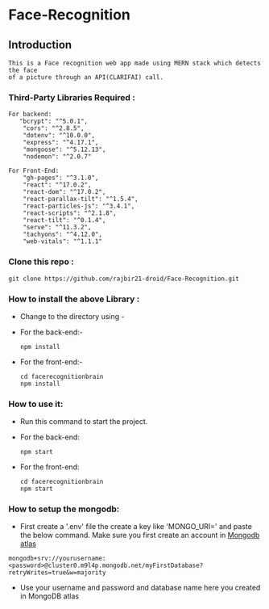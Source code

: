 # Face-Recognition

## Introduction

```
This is a Face recognition web app made using MERN stack which detects the face 
of a picture through an API(CLARIFAI) call.
```
### Third-Party Libraries Required :

```
For backend:
   "bcrypt": "^5.0.1",
    "cors": "^2.8.5",
    "dotenv": "^10.0.0",
    "express": "^4.17.1",
    "mongoose": "^5.12.13",
    "nodemon": "^2.0.7"
```

```
For Front-End:
    "gh-pages": "^3.1.0",
    "react": "^17.0.2",
    "react-dom": "^17.0.2",
    "react-parallax-tilt": "^1.5.4",
    "react-particles-js": "^3.4.1",
    "react-scripts": "^2.1.8",
    "react-tilt": "^0.1.4",
    "serve": "^11.3.2",
    "tachyons": "^4.12.0",
    "web-vitals": "^1.1.1"
```
### Clone this repo :
```
git clone https://github.com/rajbir21-droid/Face-Recognition.git
```
### How to install the above Library :

- Change to the directory using -

- For the back-end:-
  ```
  npm install
  ```
- For the front-end:-
  ```
  cd facerecognitionbrain
  npm install
  ```

### How to use it:

- Run this command to start the project.

- For the back-end:
  ```
  npm start
  ```
- For the front-end:
  ```
  cd facerecognitionbrain
  npm start
  ```

### How to setup the mongodb:

- First create a '.env' file the create a key like 'MONGO_URI=' and paste the below command. Make sure you first create
  an account in [Mongodb atlas](https://www.mongodb.com/cloud/atlas)
```
mongodb+srv://yourusername:<password>@cluster0.m9l4p.mongodb.net/myFirstDatabase?retryWrites=true&w=majority
```
- Use your username and password and database name here you created in MongoDB atlas

